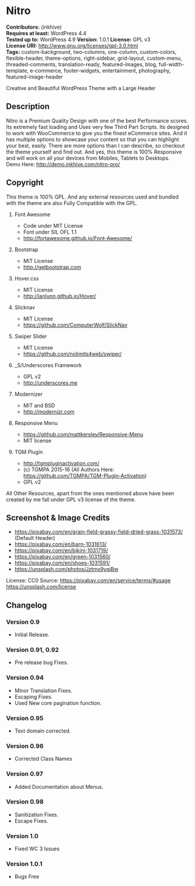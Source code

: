# Nitro

**Contributors:** (inkhive)  
**Requires at least:** WordPress 4.4  
**Tested up to:** WordPress 4.9
**Version:** 1.0.1
**License:** GPL v3  
**License URI:** http://www.gnu.org/licenses/gpl-3.0.html  
**Tags:** custom-background, two-columns, one-column, custom-colors, flexible-header, theme-options, right-sidebar, grid-layout, custom-menu, threaded-comments, translation-ready, featured-images, blog, full-width-template, e-commerce, footer-widgets, entertainment, photography, featured-image-header

Creative and Beautiful WordPress Theme with a Large Header

## Description

Nitro is a Premium Quality Design with one of the best Performance scores. Its extremely fast loading and  Uses very few Third Part Scripts. Its designed to work with WooCommerce to give you the finest eCommerce sites. And it has multiple options to showcase your content so that you can highlight your best, easily. There are more options than I can describe, so checkout the theme yourself and find out. And yes, this theme is 100% Responsive and will work on all your devices from Mobiles, Tablets to Desktops.  
Demo Here: http://demo.inkhive.com/nitro-pro/


## Copyright


This theme is 100% GPL. And any external resources used and bundled with the theme are also Fully Compatible with the GPL.

1. Font Awesome
	- Code under MIT License
	- Font under SIL OFL 1.1 
	- http://fortawesome.github.io/Font-Awesome/
	
2. Bootstrap
	- MIT License
	- http://getbootstrap.com
	
3. Hover.css
	- MIT License
	- http://ianlunn.github.io/Hover/
	
4. Slicknav
	- MIT License
	- https://github.com/ComputerWolf/SlickNav

5. Swiper Slider
	- MIT License
	- https://github.com/nolimits4web/swiper/			
	
6. _S/Underscores Framework
	- GPL v2
	- http://underscores.me

7. Modernizer 			
	- MIT and BSD
	- http://modernizr.com
	
8. Responsive Menu
	- https://github.com/mattkersley/Responsive-Menu
	- MIT license
	
9. TGM Plugin
	- http://tgmpluginactivation.com/	
	- (c) TGMPA 2015-16 (All Authors Here: https://github.com/TGMPA/TGM-Plugin-Activation)
	- GPL v2
	
All Other Resources, apart from the ones mentioned above have been created by me fall under GPL v3 license of the theme.	

## Screenshot & Image Credits

* https://pixabay.com/en/grain-field-grassy-field-dried-grass-1031573/ (Default Header)
* https://pixabay.com/en/barn-1031613/
* https://pixabay.com/en/bikini-1031719/
* https://pixabay.com/en/green-1031560/
* https://pixabay.com/en/shoes-1031591/
* https://unsplash.com/photos/Jztmx9yqjBw

License: CC0
Source: https://pixabay.com/en/service/terms/#usage
        https://unsplash.com/license	

## Changelog

### Version 0.9

* Initial Release.
	
### Version 0.91, 0.92

* Pre release bug Fixes.
		
		
### Version 0.94

* Minor Translation Fixes.
* Escaping Fixes.
* Used New core pagination function.		
	
	
### Version 0.95

* Text domain corrected.
	
### Version 0.96

* Corrected Class Names		
	
### Version 0.97

* Added Documentation about Menus.	
	
### Version 0.98

* Sanitization Fixes.
* Escape Fixes.
		
### Version 1.0

* Fixed WC 3 Issues	

### Version 1.0.1

* Bugs Free